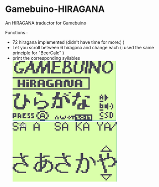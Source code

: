 # Gamebuino-HIRAGANA
An HIRAGANA traductor for Gamebuino

Functions :
- 72 hiragana implemented (didn't have time for more:) )
- Let you scroll between 6 hiragana and change each (i used the same principle for "BeerCalc" )
- print the corresponding syllables
![](https://github.com/Awot83/Gamebuino-HIRAGANA/blob/master/titreHiragana.png?raw=true)
![](https://github.com/Awot83/Gamebuino-HIRAGANA/blob/master/hirasc.png?raw=true)
